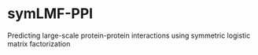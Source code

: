 # symLMF-PPI
Predicting large-scale protein-protein interactions using symmetric logistic matrix factorization 

